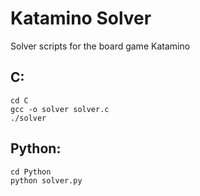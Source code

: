 # Katamino Solver

Solver scripts for the board game Katamino

## C:
```
cd C
gcc -o solver solver.c
./solver
```

## Python:
```
cd Python
python solver.py
```
